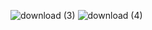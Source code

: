![download (3)](https://github.com/user-attachments/assets/a5a9a517-6fce-4735-9bf6-bcde7666524b)
![download (4)](https://github.com/user-attachments/assets/6a760c02-8f78-423a-9d13-30548fc597e5)
